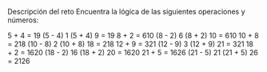 Descripción del reto
Encuentra la lógica de las siguientes operaciones y números:

5 + 4 = 19  (5 - 4) 1 (5 + 4) 9 = 19 
8 + 2 = 610  (8 - 2) 6 (8 + 2) 10 = 610
10 + 8 = 218  (10 - 8) 2 (10 + 8) 18 = 218
12 + 9 = 321  (12 - 9) 3 (12 + 9) 21 = 321
18 + 2 = 1620 (18 - 2) 16 (18 + 2) 20 = 1620
21 + 5 = 1626  (21 - 5) 21 (21 + 5) 26 = 2126

